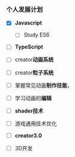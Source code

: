 ### 个人发展计划

- [x] **Javascript**
  - [ ] Study ES6 
- [ ] **TypeScript**
- [ ] creator**动画系统** 
- [ ] creator**粒子系统**
- [ ] 掌握常见动画**制作技能**，
- [ ] 学习动画的**编辑**
- [ ] **shader技术**
- [ ] 游戏通用技术优化
- [ ] **creator3.0**
- [ ] 3D开发

